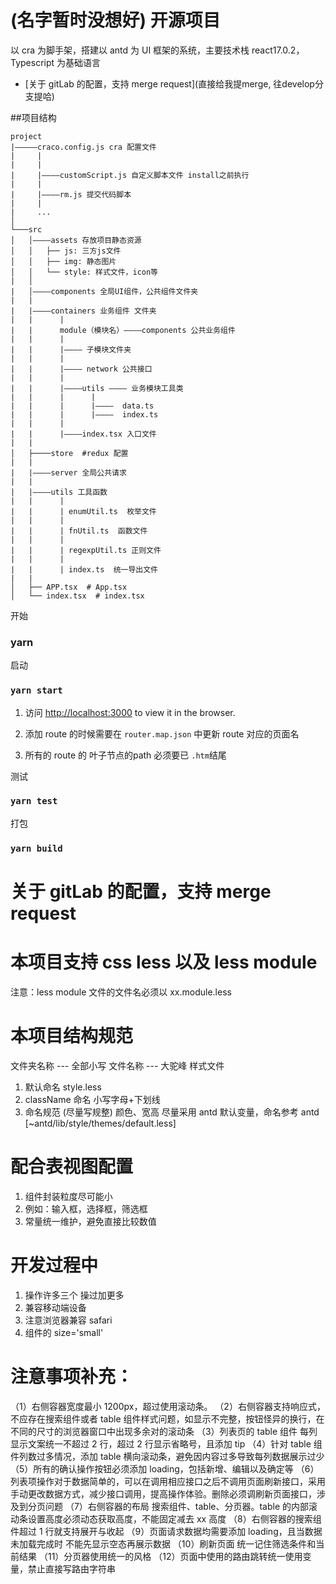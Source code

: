 # (名字暂时没想好) 开源项目

以 cra 为脚手架，搭建以 antd 为 UI 框架的系统，主要技术栈 react17.0.2，Typescript 为基础语言

-   [关于 gitLab 的配置，支持 merge request](直接给我提merge, 往develop分支提哈)

##项目结构

```
project
|—————craco.config.js cra 配置文件
|     |
|     |
|     |————customScript.js 自定义脚本文件 install之前执行
|     |
|     |————rm.js 提交代码脚本
|     |
|     ...
│
└───src
│   │————assets 存放项目静态资源
│   │   ├── js: 三方js文件
│   │   ├── img: 静态图片
│   │   └── style: 样式文件，icon等
|   │
|   │————components 全局UI组件，公共组件文件夹
|   |
|   |————containers 业务组件 文件夹
|   |      |
|   |      module（模块名）————components 公共业务组件
|   |      |
|   |      |———— 子模块文件夹
|   |      |
|   |      |———— network 公共接口
|   |      |
|   |      |————utils ———— 业务模块工具类
|   |      |      |
|   |      |      |————  data.ts
|   |      |      |————  index.ts
|   |      |
|   |      |————index.tsx 入口文件
|   |
│   ├────store  #redux 配置
|   |
|   |————server 全局公共请求
|   |
|   |————utils 工具函数
|   |      |
|   |      | enumUtil.ts  枚举文件
|   |      |
|   |      | fnUtil.ts  函数文件
|   |      |
|   |      | regexpUtil.ts 正则文件
|   |      |
|   |      | index.ts  统一导出文件
|   |
│   ├── APP.tsx  # App.tsx
│   └── index.tsx  # index.tsx

```

开始

### yarn

启动

### `yarn start`

1. 访问 [http://localhost:3000](http://localhost:3000) to view it in the browser.

2. 添加 route 的时候需要在 `router.map.json` 中更新 route 对应的页面名

2. 所有的 route 的 叶子节点的path 必须要已 `.htm`结尾

测试

### `yarn test`

打包

### `yarn build`

# 关于 gitLab 的配置，支持 merge request

# 本项目支持 css less 以及 less module

注意：less module 文件的文件名必须以 xx.module.less

# 本项目结构规范

文件夹名称 --- 全部小写
文件名称 --- 大驼峰
样式文件

1. 默认命名 style.less
2. className 命名 小写字母+下划线
3. 命名规范 (尽量写规整)
   颜色、宽高 尽量采用 antd 默认变量，命名参考 antd
   [~antd/lib/style/themes/default.less]

# 配合表视图配置

1. 组件封装粒度尽可能小
2. 例如：输入框，选择框，筛选框
3. 常量统一维护，避免直接比较数值

# 开发过程中

1. 操作许多三个 操过加更多
2. 兼容移动端设备
3. 注意浏览器兼容 safari
4. 组件的 size='small'

# 注意事项补充：

（1）右侧容器宽度最小 1200px，超过使用滚动条。
（2）右侧容器支持响应式，不应存在搜索组件或者 table 组件样式问题，如显示不完整，按钮怪异的换行，在不同的尺寸的浏览器窗口中出现多余对的滚动条
（3）列表页的 table 组件 每列显示文案统一不超过 2 行，超过 2 行显示省略号，且添加 tip
（4）针对 table 组件列数过多情况，添加 table 横向滚动条，避免因内容过多导致每列数据展示过少
（5）所有的确认操作按钮必须添加 loading，包括新增、编辑以及确定等
（6）列表项操作对于数据简单的，可以在调用相应接口之后不调用页面刷新接口，采用手动更改数据方式，减少接口调用，提高操作体验。删除必须调刷新页面接口，涉及到分页问题
（7）右侧容器的布局 搜索组件、table、分页器。table 的内部滚动条设置高度必须动态获取高度，不能固定减去 xx 高度
（8）右侧容器的搜索组件超过 1 行就支持展开与收起
（9）页面请求数据均需要添加 loading，且当数据未加载完成时 不能先显示空态再展示数据
（10）刷新页面 统一记住筛选条件和当前结果
（11）分页器使用统一的风格
（12）页面中使用的路由跳转统一使用变量，禁止直接写路由字符串
